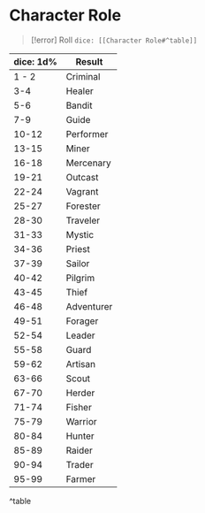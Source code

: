 # Character Role
>[!error] Roll
`dice: [[Character Role#^table]]`

| dice: 1d%   | Result     |
|--------|------------|
| 1 - 2    | Criminal   |
| 3-4    | Healer     |
| 5-6    | Bandit     |
| 7-9    | Guide      |
| 10-12  | Performer  |
| 13-15  | Miner      |
| 16-18  | Mercenary  |
| 19-21  | Outcast    |
| 22-24  | Vagrant    |
| 25-27  | Forester   |
| 28-30  | Traveler   |
| 31-33  | Mystic     |
| 34-36  | Priest     |
| 37-39  | Sailor     |
| 40-42  | Pilgrim    |
| 43-45  | Thief      |
| 46-48  | Adventurer |
| 49-51  | Forager    |
| 52-54  | Leader     |
| 55-58  | Guard      |
| 59-62  | Artisan    |
| 63-66  | Scout      |
| 67-70  | Herder     |
| 71-74  | Fisher     |
| 75-79  | Warrior    |
| 80-84  | Hunter     |
| 85-89  | Raider     |
| 90-94  | Trader     |
| 95-99  | Farmer     |

^table


